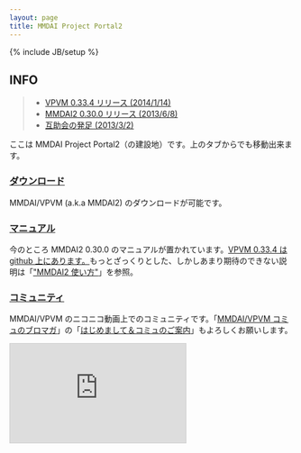 ```yaml
---
layout: page
title: MMDAI Project Portal2
---
```

{% include JB/setup %}

## INFO

> - [VPVM 0.33.4 リリース (2014/1/14)](http://ch.nicovideo.jp/MMDAI/blomaga/ar435987)
> - [MMDAI2 0.30.0 リリース (2013/6/8)](http://bowlroll.net/up/sc?tab=MMDAI2)
> - [互助会の発足 (2013/3/2)](http://ch.nicovideo.jp/MMDAI/blomaga/ar140129)

ここは MMDAI Project Portal2（の建設地）です。上のタブからでも移動出来ます。

### [ダウンロード](download.html)

MMDAI/VPVM (a.k.a MMDAI2) のダウンロードが可能です。

### [マニュアル](manual/VPVM/)

今のところ MMDAI2 0.30.0 のマニュアルが置かれています。[VPVM 0.33.4 は github 上にあります。](https://github.com/hkrn/MMDAI/wiki/VPVM)もっとざっくりとした、しかしあまり期待のできない説明は「["MMDAI2 使い方"](http://ch.nicovideo.jp/MMDAI/blomaga/ar37961)」を参照。

### [コミュニティ](http://com.nicovideo.jp/community/co1393234)

MMDAI/VPVM のニコニコ動画上でのコミュニティです。「[MMDAI/VPVM コミュのブロマガ](http://ch.nicovideo.jp/MMDAI/)」の「[はじめまして＆コミュのご案内](http://ch.nicovideo.jp/MMDAI/blomaga/ar31371)」もよろしくお願いします。

<iframe width="312" height="176" src="http://ext.nicovideo.jp/thumb_community/co1393234" scrolling="no" style="border:solid 1px #CCC;" frameborder="0"><a href="http://com.nicovideo.jp/community/co1393234">【ニコニコ動画】MMDAI/MMDAI2 のコミュ(仮)</a></iframe>
